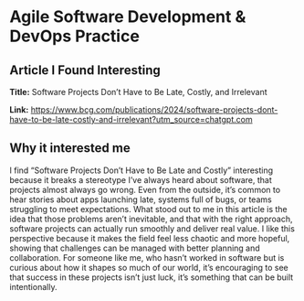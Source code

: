 # Agile Software Development & DevOps Practice 

## Article I Found Interesting
**Title:** Software Projects Don’t Have to Be Late, Costly, and Irrelevant

**Link:** https://www.bcg.com/publications/2024/software-projects-dont-have-to-be-late-costly-and-irrelevant?utm_source=chatgpt.com

## Why it interested me
I find “Software Projects Don’t Have to Be Late and Costly” interesting because it breaks a stereotype I’ve always heard about software, that projects almost always go wrong. Even from the outside, it’s common to hear stories about apps launching late, systems full of bugs, or teams struggling to meet expectations. What stood out to me in this article is the idea that those problems aren’t inevitable, and that with the right approach, software projects can actually run smoothly and deliver real value. I like this perspective because it makes the field feel less chaotic and more hopeful, showing that challenges can be managed with better planning and collaboration. For someone like me, who hasn’t worked in software but is curious about how it shapes so much of our world, it’s encouraging to see that success in these projects isn’t just luck, it’s something that can be built intentionally.

